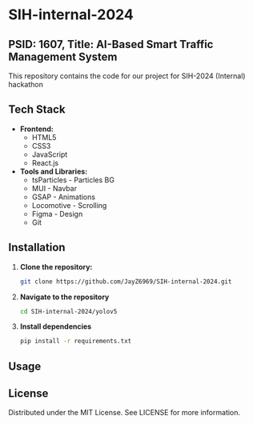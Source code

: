 # SIH-internal-2024

## PSID: 1607, Title: AI-Based Smart Traffic Management System

This repository contains the code for our project for SIH-2024 (Internal) hackathon

## Tech Stack
- **Frontend:**
  - HTML5
  - CSS3
  - JavaScript
  - React.js
- **Tools and Libraries:**
  - tsParticles - Particles BG
  - MUI - Navbar
  - GSAP - Animations
  - Locomotive - Scrolling
  - Figma - Design
  - Git

## Installation

1. **Clone the repository:**
   ```sh
   git clone https://github.com/JayZ6969/SIH-internal-2024.git

2. **Navigate to the repository**
   ```sh
   cd SIH-internal-2024/yolov5

3. **Install dependencies**
   ```sh
   pip install -r requirements.txt

## Usage 

## License

Distributed under the MIT License. See LICENSE for more information.
